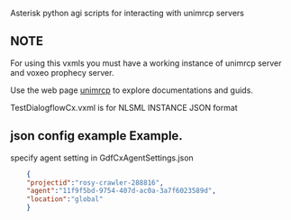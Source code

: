 Asterisk python agi scripts for interacting with unimrcp servers 

## NOTE

For using this vxmls you must  have a working instance of unimrcp server and voxeo prophecy server.

Use the web page  [unimrcp](http://www.unimrcp.org/) to explore documentations and guids.


TestDialogflowCx.vxml is for NLSML INSTANCE JSON format

## json config example Example.
specify agent setting in GdfCxAgentSettings.json

```json
    {   
    "projectid":"rosy-crawler-288816",
    "agent":"11f9f5bd-9754-407d-ac0a-3a7f6023589d",
    "location":"global"
    }
```
